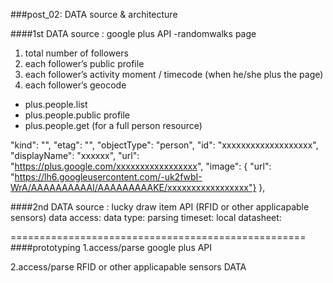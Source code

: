 ###post_02: DATA source & architecture

####1st DATA source : google plus  API
-randomwalks page 
 1. total number of followers
 2. each follower’s public profile
 3. each follower’s activity moment / timecode (when he/she plus the page)
 4. each follower’s geocode

- plus.people.list
- plus.people.public profile
- plus.people.get (for a full person resource)

"kind": "",
"etag": "",
"objectType": "person",
"id": "xxxxxxxxxxxxxxxxxxx",
"displayName": "xxxxxx",
"url": "https://plus.google.com/xxxxxxxxxxxxxxxxx",
"image": {
"url": "https://lh6.googleusercontent.com/-uk2fwbI-WrA/AAAAAAAAAAI/AAAAAAAAAKE/xxxxxxxxxxxxxxxxx"}
},


####2nd DATA source : lucky draw item API (RFID or other applicapable sensors)
data access:
data type:
parsing timeset:
local datasheet:

===================================================
####prototyping 
1.access/parse google plus API



2.access/parse RFID or other applicapable sensors DATA 

